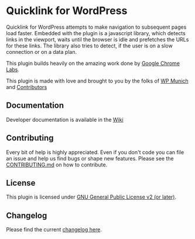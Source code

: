 # Quicklink for WordPress

Quicklink for WordPress attempts to make navigation to subsequent pages load faster. Embedded with the plugin is a javascript library, which detects links in the viewport, waits until the browser is idle and prefetches the URLs for these links. The library also tries to detect, if the user is on a slow connection or on a data plan.

This plugin builds heavily on the amazing work done by [Google Chrome Labs](https://github.com/GoogleChromeLabs/quicklink).

This plugin is made with love and brought to you by the folks of [WP Munich](http://www.wp-munich.de) and [Contributors](https://github.com/luehrsenheinrich/wp-quicklink/graphs/contributors)

## Documentation

Developer documentation is available in the [Wiki](https://github.com/luehrsenheinrich/quicklink/wiki)

## Contributing

Every bit of help is highly appreciated. Even if you don't code you can file an issue and help us find bugs or shape new features. Please see the [CONTRIBUTING.md](./CONTRIBUTING.md) on how to contribute.

## License

This plugin is licensed under [GNU General Public License v2 (or later)](./LICENSE.md).

## Changelog

Please find the current [changelog here](./CHANGELOG.md).
